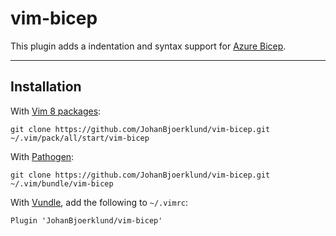 # vim-bicep

This plugin adds a indentation and syntax support for [Azure Bicep](https://github.com/Azure/bicep).

---

## Installation

With [Vim 8 packages](http://vimhelp.appspot.com/repeat.txt.html#packages):

    git clone https://github.com/JohanBjoerklund/vim-bicep.git ~/.vim/pack/all/start/vim-bicep

With [Pathogen](https://github.com/tpope/vim-pathogen):

    git clone https://github.com/JohanBjoerklund/vim-bicep.git ~/.vim/bundle/vim-bicep

With [Vundle](https://github.com/VundleVim/Vundle.vim), add the following to `~/.vimrc`:

    Plugin 'JohanBjoerklund/vim-bicep'
